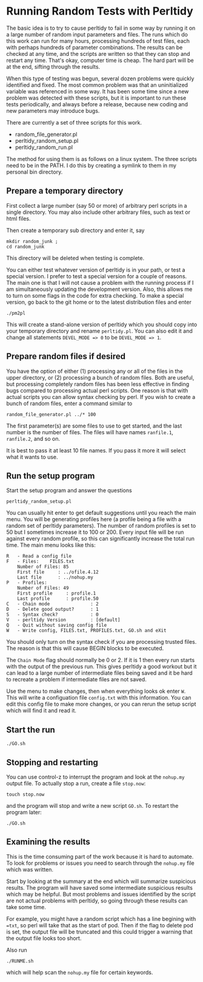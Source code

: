 # Running Random Tests with Perltidy

The basic idea is to try to cause perltidy to fail in some way by running it on
a large number of random input parameters and files.  The runs which do this
work can run for many hours, processing hundreds of test files, each with
perhaps hundreds of parameter combinations.  The results can be checked at any
time, and the scripts are written so that they can stop and restart any time.
That's okay, computer time is cheap.  The hard part will be at the end, sifting
through the results.

When this type of testing was begun, several dozen problems were quickly
identified and fixed.  The most common problem was that an uninitialized
variable was referenced in some way.  It has been some time since a new problem
was detected with these scripts, but it is important to run these
tests periodically, and always before a release, because new coding and new
parameters may introduce bugs.

There are currently a set of three scripts for this work.

 -  random\_file\_generator.pl
 -  perltidy\_random\_setup.pl
 -  perltidy\_random\_run.pl

The method for using them is as follows on a linux system.  The three scripts
need to be in the PATH.  I do this by creating a symlink to them in my
personal bin directory.

## Prepare a temporary directory

First collect a large number (say 50 or more) of arbitrary perl scripts in a
single directory.  You may also include other arbitrary files, such as
text or html files.

Then create a temporary sub directory and enter it, say

```
mkdir random_junk ; 
cd random_junk
```

This directory will be deleted when testing is complete.

You can either test whatever version of perltidy is in your path, or test a
special version.  I prefer to test a special version for a couple of reasons.
The main one is that I will not cause a problem with the running process if I
am simultaneously updating the development version.  Also, this allows me to
turn on some flags in the code for extra checking.  To make a special version,
go back to the git home or to the latest distribution files and enter

```
./pm2pl
```

This will create a stand-alone version of perltidy which you should copy into your temporary
directory and rename ```perltidy.pl```.  You can also edit it and change all statements ```DEVEL_MODE => 0```
to be ```DEVEL_MODE => 1```.

## Prepare random files if desired

You have the option of either (1) processing any or all of the files in the
upper directory, or (2) processing a bunch of random files.  Both are useful,
but processing completely random files has been less effective in finding bugs
compared to processing actual perl scripts.  One reason is that with actual
scripts you can allow syntax checking by perl.  If you wish to create a bunch
of random files, enter a command similar to

```
random_file_generator.pl ../* 100
```

The first parameter(s) are some files to use to get started, and the last number is the number of files.
The files will have names ```ranfile.1```, ```ranfile.2```, and so on.

It is best to pass it at least 10 file names.  If you pass it more it will select what it wants to use.

## Run the setup program

Start the setup program and answer the questions

```
perltidy_random_setup.pl
```

You can usually hit enter to get default suggestions until you reach the main
menu.  You will be generating profiles here (a profile being a file with a
random set of perltidy parameters). The number of random profiles is set to 50
but I sometimes increase it to 100 or 200.  Every input file will be run
against every random profile, so this can significantly increase the total run
time. The main menu looks like this: 

```
R   - Read a config file
F   - Files:    FILES.txt
    Number of Files: 85
    First file     : ../ofile.4.12
    Last file      : ../nohup.my
P   - Profiles: 
    Number of Files: 49
    First profile     : profile.1
    Last profile      : profile.50
C   - Chain mode               : 2
D   - Delete good output?      : 1
S   - Syntax check?            : 0
V   - perltidy Version         : [default]
Q   - Quit without saving config file
W   - Write config, FILES.txt, PROFILES.txt, GO.sh and eXit
```

You should only turn on the syntax check if you are processing trusted files.
The reason is that this will cause BEGIN blocks to be executed.

The ```Chain Mode``` flag should normally be 0 or 2.  If it is 1 then every run
starts with the output of the previous run. This gives perltidy a good workout
but it can lead to a large number of intermediate files being saved and it be
hard to recreate a problem if intermediate files are not saved.

Use the menu to make changes, then when everything looks ok enter ```W```. This
will write a configuation file ```config.txt``` with this information.  You can
edit this config file to make more changes, or you can rerun the setup script
which will find it and read it.

## Start the run

```
./GO.sh
```

## Stopping and restarting

You can use control-z to interrupt the program and look at the ```nohup.my``` output file.
To actually stop a run, create a file ```stop.now```:

```
touch stop.now
```

and the program will stop and write a new script ```GO.sh```.  To restart the program later:

```
./GO.sh
``` 

## Examining the results

This is the time consuming part of the work because it is hard to automate.  To
look for problems or issues you need to search through the ```nohup.my``` file
which was written.  

Start by looking at the summary at the end which will summarize suspicious
results.  The program will have saved some intermediate suspicious results
which may be helpful.  But most problems and issues identified by the script
are not actual problems with perltidy, so going through these results can take
some time.

For example, you might have a random script which has a line begining with
```=txt```, so perl will take that as the start of pod.  Then if the flag to
delete pod is set, the output file will be truncated and this could trigger a
warning that the output file looks too short.

Also run

```
./RUNME.sh
```

which will help scan the ```nohup.my``` file for certain keywords.  

